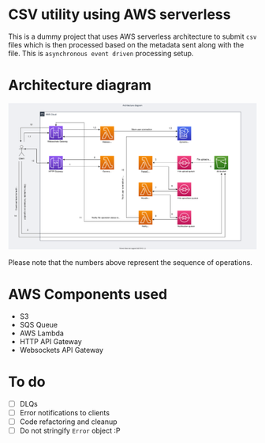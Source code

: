 # CSV utility using AWS serverless
This is a dummy project that uses AWS serverless architecture to submit `csv` files which is then processed based on the metadata sent along with the file. This is `asynchronous event driven` processing setup.

# Architecture diagram
![Architecture diagram](docs/diagrams/csv-utility-architecture.svg)

Please note that the numbers above represent the sequence of operations.

# AWS Components used
- S3
- SQS Queue
- AWS Lambda
- HTTP API Gateway
- Websockets API Gateway

# To do
- [ ] DLQs
- [ ] Error notifications to clients
- [ ] Code refactoring and cleanup
- [ ] Do not stringify `Error` object :P